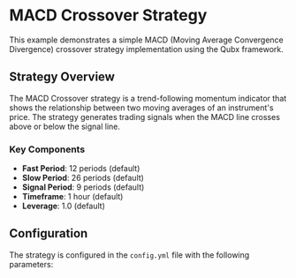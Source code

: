 # MACD Crossover Strategy

This example demonstrates a simple MACD (Moving Average Convergence Divergence) crossover strategy implementation using the Qubx framework.

## Strategy Overview

The MACD Crossover strategy is a trend-following momentum indicator that shows the relationship between two moving averages of an instrument's price. The strategy generates trading signals when the MACD line crosses above or below the signal line.

### Key Components

- **Fast Period**: 12 periods (default)
- **Slow Period**: 26 periods (default)
- **Signal Period**: 9 periods (default)
- **Timeframe**: 1 hour (default)
- **Leverage**: 1.0 (default)

## Configuration

The strategy is configured in the `config.yml` file with the following parameters:
